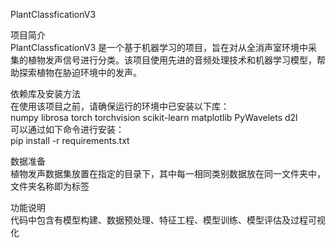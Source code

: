 PlantClassficationV3   

项目简介 	       
PlantClassficationV3 是一个基于机器学习的项目，旨在对从全消声室环境中采集的植物发声信号进行分类。该项目使用先进的音频处理技术和机器学习模型，帮助探索植物在胁迫环境中的发声。

依赖库及安装方法  
在使用该项目之前，请确保运行的环境中已安装以下库：      
numpy librosa torch torchvision scikit-learn matplotlib PyWavelets d2l      
可以通过如下命令进行安装：    
pip install -r requirements.txt

数据准备     
植物发声数据集放置在指定的目录下，其中每一相同类别数据放在同一文件夹中，文件夹名称即为标签

功能说明       
代码中包含有模型构建、数据预处理、特征工程、模型训练、模型评估及过程可视化
